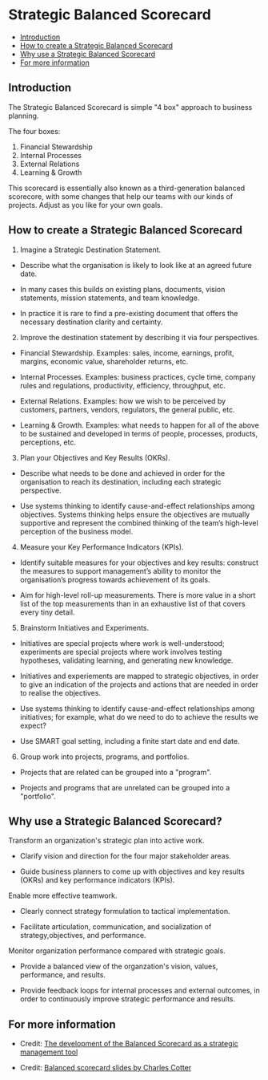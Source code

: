 # Strategic Balanced Scorecard

* [Introduction](#introduction)
* [How to create a Strategic Balanced Scorecard](#how)
* [Why use a Strategic Balanced Scorecard](#why)
* [For more information](#more)


<h2><a name="introduction">Introduction</a></h2>

The Strategic Balanced Scorecard is simple "4 box" approach to business planning. 

The four boxes:

1. Financial Stewardship
2. Internal Processes
3. External Relations
4. Learning & Growth

This scorecard is essentially also known as a third-generation balanced scorecore, with some changes that help our teams with our kinds of projects. Adjust as you like for your own goals.


<h2><a name="how">How to create a Strategic Balanced Scorecard</a></h2>

1. Imagine a Strategic Destination Statement.

  * Describe what the organisation is likely to look like at an agreed future date. 

  * In many cases this builds on existing plans, documents, vision statements, mission statements, and team knowledge.

  * In practice it is rare to find a pre-existing document that offers the necessary destination clarity and certainty.

2. Improve the destination statement by describing it via four perspectives.

  * Financial Stewardship. Examples: sales, income, earnings, profit, margins, economic value, shareholder returns, etc.

  * Internal Processes. Examples: business practices, cycle time, company rules and regulations, productivity, efficiency, throughput, etc.

  * External Relations. Examples: how we wish to be perceived by customers, partners, vendors, regulators, the general public, etc. 

  * Learning & Growth. Examples: what needs to happen for all of the above to be sustained and developed in terms of people, processes, products, perceptions, etc.

3. Plan your Objectives and Key Results (OKRs).

  * Describe what needs to be done and achieved in order for the organisation to reach its destination, including each strategic perspective.

  * Use systems thinking to identify cause-and-effect relationships among objectives. Systems thinking helps ensure the objectives are mutually supportive and represent the combined thinking of the team’s high-level perception of the business model.

4. Measure your Key Performance Indicators (KPIs).

  * Identify suitable measures for your objectives and key results: construct the measures to support management’s ability to monitor the organisation’s progress towards achievement of its goals.

  * Aim for high-level roll-up measurements. There is more value in a short list of the top measurements than in an exhaustive list of that covers every tiny detail.

5. Brainstorm Initiatives and Experiments.

  * Initiatives are special projects where work is well-understood; experiments are special projects where work involves testing hypotheses, validating learning, and generating new knowledge.

  * Initiatives and experiements are mapped to strategic objectives, in order to give an indication of the projects and actions that are needed in order to realise the objectives. 

  * Use systems thinking to identify cause-and-effect relationships among initiatives; for example, what do we need to do to achieve the results we expect? 

  * Use SMART goal setting, including a finite start date and end date.

6. Group work into projects, programs, and portfolios.

  * Projects that are related can be grouped into a "program".

  * Projects and programs that are unrelated can be grouped into a "portfolio".


<h2><a name="why">Why use a Strategic Balanced Scorecard?</a></h2>

Transform an organization's strategic plan into active work.

  * Clarify vision and direction for the four major stakeholder areas.

  * Guide business planners to come up with objectives and key results (OKRs) and key performance indicators (KPIs).

Enable more effective teamwork.

  * Clearly connect strategy formulation to tactical implementation. 

  * Facilitate articulation, communication, and socialization of strategy,objectives, and performance.

Monitor organization performance compared with strategic goals.

  * Provide a balanced view of the organzation's vision, values, performance, and results.

  * Provide feedback loops for internal processes and external outcomes, in order to continuously improve strategic performance and results.


<h2><a name="more">For more information</a></h2>

* Credit: [The development of the Balanced Scorecard as a strategic management tool](https://courses.cs.ut.ee/MTAT.03.243/2015_spring/uploads/Main/BSC.pdf)

* Credit: [Balanced scorecard slides by Charles Cotter](http://www.slideshare.net/CharlesCotter/balanced-scorecard-41321389)



